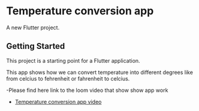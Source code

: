 # Temperature conversion app

A new Flutter project.

## Getting Started

This project is a starting point for a Flutter application.

This app shows how we can convert temperature into different degrees like from celcius to fehrenheit  or fahrenheit to celcius.

-Please find here link to the loom video that show show app work

- [Temperature conversion app video](https://docs.google.com/document/d/1-KuJChcMKc8THlUbaLihpoGPcqJ8DBgzSNRqdgRdy6U/edit?usp=sharing)



